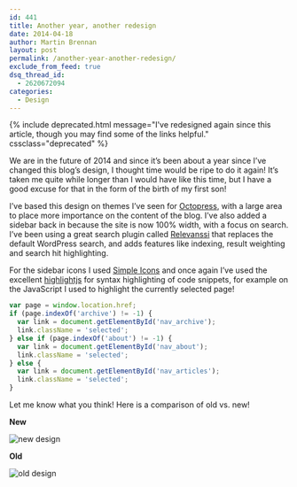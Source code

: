```yaml
---
id: 441
title: Another year, another redesign
date: 2014-04-18
author: Martin Brennan
layout: post
permalink: /another-year-another-redesign/
exclude_from_feed: true
dsq_thread_id:
  - 2620672094
categories:
  - Design
---
```


{% include deprecated.html message="I've redesigned again since this article, though you may find some of the links helpful." cssclass="deprecated" %}

We are in the future of 2014 and since it’s been about a year since I’ve changed this blog’s design, I thought time would be ripe to do it again! It’s taken me quite while longer than I would have like this time, but I have a good excuse for that in the form of the birth of my first son!<!--more-->

I’ve based this design on themes I’ve seen for [Octopress](http://octopress.org/), with a large area to place more importance on the content of the blog. I’ve also added a sidebar back in because the site is now 100% width, with a focus on search. I’ve been using a great search plugin called [Relevanssi](https://wordpress.org/plugins/relevanssi/ "relevanssi") that replaces the default WordPress search, and adds features like indexing, result weighting and search hit highlighting.

For the sidebar icons I used [Simple Icons](http://simpleicons.org/) and once again I’ve used the excellent [highlightjs](http://highlightjs.org/) for syntax highlighting of code snippets, for example on the JavaScript I used to highlight the currently selected page!

```javascript
var page = window.location.href;
if (page.indexOf('archive') != -1) {
  var link = document.getElementById('nav_archive');
  link.className = 'selected';
} else if (page.indexOf('about') != -1) {
  var link = document.getElementById('nav_about');
  link.className = 'selected';
} else {
  var link = document.getElementById('nav_articles');
  link.className = 'selected';
}
```

Let me know what you think! Here is a comparison of old vs. new!

**New**

![new design](/images/new.jpg)

**Old**

![old design](/images/old.jpg)
